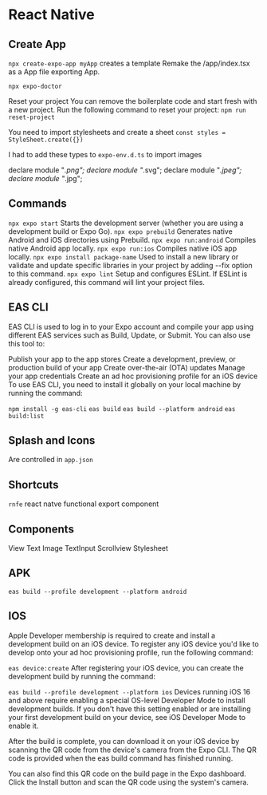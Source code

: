 # React Native

## Create App

`npx create-expo-app myApp` creates a template
Remake the /app/index.tsx as a App file exporting App.

`npx expo-doctor`

Reset your project
You can remove the boilerplate code and start fresh with a new project. Run the following command to reset your project:
`npm run reset-project`

You need to import stylesheets and create a sheet
`const styles = StyleSheet.create({})`

I had to add these types to `expo-env.d.ts` to import images

declare module "_.png";
declare module "_.svg";
declare module "_.jpeg";
declare module "_.jpg";

## Commands

`npx expo start` Starts the development server (whether you are using a development build or Expo Go).
`npx expo prebuild` Generates native Android and iOS directories using Prebuild.
`npx expo run:android` Compiles native Android app locally.
`npx expo run:ios` Compiles native iOS app locally.
`npx expo install package-name` Used to install a new library or validate and update specific libraries in your project by adding --fix option to this command.
`npx expo lint` Setup and configures ESLint. If ESLint is already configured, this command will lint your project files.

## EAS CLI

EAS CLI is used to log in to your Expo account and compile your app using different EAS services such as Build, Update, or Submit. You can also use this tool to:

Publish your app to the app stores
Create a development, preview, or production build of your app
Create over-the-air (OTA) updates
Manage your app credentials
Create an ad hoc provisioning profile for an iOS device
To use EAS CLI, you need to install it globally on your local machine by running the command:

`npm install -g eas-cli`
`eas build`
`eas build --platform android`
`eas build:list`

## Splash and Icons

Are controlled in `app.json`

## Shortcuts

`rnfe` react natve functional export component

## Components

View
Text
Image
TextInput
Scrollview
Stylesheet

## APK

`eas build --profile development --platform android`

## IOS

Apple Developer membership is required to create and install a development build on an iOS device.
To register any iOS device you'd like to develop onto your ad hoc provisioning profile, run the following command:

`eas device:create`
After registering your iOS device, you can create the development build by running the command:

`eas build --profile development --platform ios`
Devices running iOS 16 and above require enabling a special OS-level Developer Mode to install development builds. If you don't have this setting enabled or are installing your first development build on your device, see iOS Developer Mode to enable it.

After the build is complete, you can download it on your iOS device by scanning the QR code from the device's camera from the Expo CLI. The QR code is provided when the eas build command has finished running.

You can also find this QR code on the build page in the Expo dashboard. Click the Install button and scan the QR code using the system's camera.


